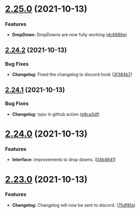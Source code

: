 # [2.25.0](https://github.com/Torwent/WaspLib/compare/v2.24.2...v2.25.0) (2021-10-13)


### Features

* **DropDown:** DropDowns are now fully working ([dc6886e](https://github.com/Torwent/WaspLib/commit/dc6886e07b9e713c11eccbbdbb9952fa59512dc6))



## [2.24.2](https://github.com/Torwent/WaspLib/compare/v2.24.1...v2.24.2) (2021-10-13)


### Bug Fixes

* **Changelog:** Fixed the changelog to discord hook ([3f384b7](https://github.com/Torwent/WaspLib/commit/3f384b787621089ba2a673da07b7f07354719433))



## [2.24.1](https://github.com/Torwent/WaspLib/compare/v2.24.0...v2.24.1) (2021-10-13)


### Bug Fixes

* **Changelog:** typo in github action ([e9ca3df](https://github.com/Torwent/WaspLib/commit/e9ca3df2eafa006bc3553f3fd0cc1d5c0082f0a8))



# [2.24.0](https://github.com/Torwent/WaspLib/compare/v2.23.0...v2.24.0) (2021-10-13)


### Features

* **Interface:** Improvements to drop downs. ([04b4841](https://github.com/Torwent/WaspLib/commit/04b484175300d95719429a2e9fc175beea99be3a))



# [2.23.0](https://github.com/Torwent/WaspLib/compare/v2.22.1...v2.23.0) (2021-10-13)


### Features

* **Changelog:** Changelog will now be sent to discord. ([75df8fa](https://github.com/Torwent/WaspLib/commit/75df8fa7d58dd15992ab91245c77fd7916739cc6))



